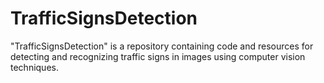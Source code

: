 # TrafficSignsDetection
"TrafficSignsDetection" is a repository containing code and resources for detecting and recognizing traffic signs in images using computer vision techniques.

